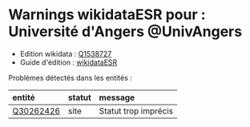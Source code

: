 Warnings wikidataESR pour : Université d'Angers @UnivAngers
================

- Edition wikidata : [Q1538727](https://www.wikidata.org/wiki/Q1538727)
- Guide d'édition : [wikidataESR](https://github.com/cpesr/wikidataESR/)



Problèmes détectés dans les entités :

|entité                                               |statut |message              |
|:----------------------------------------------------|:------|:--------------------|
|[Q30262426](https://www.wikidata.org/wiki/Q30262426) |site   |Statut trop imprécis |
